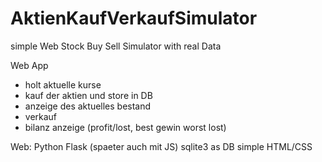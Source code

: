 # AktienKaufVerkaufSimulator
simple Web Stock Buy Sell Simulator with real Data


Web App
- holt aktuelle kurse
- kauf der aktien und store in DB
- anzeige des aktuelles bestand
- verkauf
- bilanz anzeige (profit/lost, best gewin worst lost)


Web:
	Python Flask  (spaeter auch mit JS)
	sqlite3 as DB
	simple HTML/CSS
